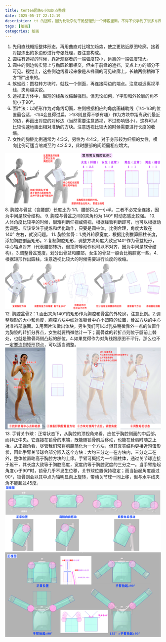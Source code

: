 ```yaml
---
title: tenten团练6小知识点整理
date: 2025-05-17 22:12:19
description: tt 的团练，因为比较杂乱干脆整理到一个博客里面，不得不说学到了很多东西，但双开真的会似的_(:τ」∠)_
tags: [绘画]
categories: 绘画
---
```

1. 先用直线概括整体形态，再用曲直对比增加趋势，使之更贴近原图轮廓。接着对提炼出的多边形进行夸张处理，要注意构成。
2. 圆柱有透视的时候，靠近观察者的一端弧度较小，远离的一端弧度较大。
3. 圆柱的侧边线实际上与椭圆轮廓相交，但由于前缘的遮挡，交点上方的部分不可见。视觉上，这些侧边线看起来像是从椭圆的可见轮廓上，长轴两侧稍微下方“冒”出来的。
4. 蜈蚣线：圆柱转方块时，就找一个侧面，再连接两边的端点。注意越远离视平线，夹角越尖锐。
5. 透视正方体中，越短的线条收缩越强烈。但无论如何，Y字形和外轮廓的角不能小于90°。
6. 面片法：以矩形作为对角线切面，左侧根据相应的角度画辅助线（1/4-1/3的位置最合适，<1/4会显得过扁，>1/3则显得不够有趣）作为方块中距离我们最近的边，再画出对应的对称边（当然需要注意透视，不过影响很小），这样可以比较快速地画出相对准确的方块。注意透视比较大的时候需要进行长度的收缩。
7. 女性的胸腔比例通常为 4:3:2，男性为 4:4:2。对于身形较为纤细的女性，横向比例可适当缩减至约 4:2.5:2，此时腰部的间距需相应增大。
<img src="/illustrations/tenten人体团练6小知识点/1.png" alt="比例">
8. 胸腔与骨盆（含腰部）长度比为 1:1，腰部只占一小半。二者不必完全连接，因为中间是软骨结构。
9. 胸腔与骨盆之间的夹角约为 140° 时动态感比较强。
10. 人体角度比较平的时候，很难判断仰视或俯视，根据经验判断即可，也可以根据动势调整。应该专注于提炼和优化动作，只要是圆柱体，比例合理，角度大致在 140° 左右，就没问题。
11. 胸腔盆骨：1.找外轮廓宽度，根据比例推算圆柱长度，添加胸腔剖面矩形。2.复制胸腔矩形，调整方块角度大致呈140°作为骨盆矩形，中心轴点对齐（代表腰部转折，但顶胯等动作也可以不对齐，因为中间是软骨结构）。3.调整骨盆宽度，划分出骨盆和腰部，女生的骨盆一般会比胸腔宽一些。4.根据矩形作出圆柱，注意透视比较大的时候需要进行长度的收缩。
<img src="/illustrations/tenten人体团练6小知识点/2.png" alt="胸腔盆骨圆柱步骤">
12. 胸腔盆骨2：1.画出夹角140°的矩形作为胸腔和骨盆的外轮廓，注意比例。2.调整矩形的大小和角度，胸腔方块中线对准锁骨中心小凹陷的位置，骨盆方块的中心对准裆部底面。3.用面片法做出体块，男生我们可以以乳头稍微靠外一点的位置作为胸腔的转折分界点，女生就要稍微估计一下；而骨盆的转折点则位于髂前上棘处，也就是胯骨两侧凸起的部位。4.如果觉得作为对角线跟原图不平行，那么也不一定要连到矩形顶点，可以适当调整。
<img src="/illustrations/tenten人体团练6小知识点/3.png" alt="胸腔盆骨方块步骤">
13. 手臂关节球：正常状态下，从胸腔的顶视角来看，应位于胸腔侧面的中后部，而非正中央。它连接在锁骨的末端，既能随锁骨前后移动，也能在耸肩时随之上抬。从正视角看，尽管我们常将胸腔简化为一个方块，但其真实结构更接近鸡蛋形状，因此手臂关节球会部分嵌入这个方块：大约三分之一在方块内，三分之二在外，整体位置略高于胸腔方块的上缘。手臂可概括为一个圆柱体，通过关节球连接于躯干，其长度大致等于胸腔高度，宽度约等于胸腔宽度的三分之一。当手臂抬起角度小于90°时，锁骨几乎不发生位移，关节球位置保持稳定；而当抬起角度超过90°，锁骨则会以其中点为轴明显向上旋转，带动关节球一同上移，但与水平线夹角不能超过45度。
<img src="/illustrations/tenten人体团练6小知识点/4.png">
<img src="/illustrations/tenten人体团练6小知识点/5.png" alt="手臂关节球">